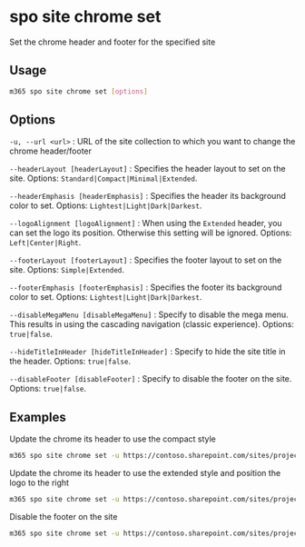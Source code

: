 # spo site chrome set

Set the chrome header and footer for the specified site

## Usage

```sh
m365 spo site chrome set [options]
```

## Options

`-u, --url <url>`
: URL of the site collection to which you want to change the chrome header/footer

`--headerLayout [headerLayout]`
: Specifies the header layout to set on the site. Options: `Standard|Compact|Minimal|Extended`.

`--headerEmphasis [headerEmphasis]`
: Specifies the header its background color to set. Options: `Lightest|Light|Dark|Darkest`.

`--logoAlignment [logoAlignment]`
: When using the `Extended` header, you can set the logo its position. Otherwise this setting will be ignored. Options: `Left|Center|Right`.

`--footerLayout [footerLayout]`
: Specifies the footer layout to set on the site. Options: `Simple|Extended`.

`--footerEmphasis [footerEmphasis]`
: Specifies the footer its background color to set. Options: `Lightest|Light|Dark|Darkest`.

`--disableMegaMenu [disableMegaMenu]`
: Specify to disable the mega menu. This results in using the cascading navigation (classic experience). Options: `true|false`.

`--hideTitleInHeader [hideTitleInHeader]`
: Specify to hide the site title in the header. Options: `true|false`.

`--disableFooter [disableFooter]`
: Specify to disable the footer on the site. Options: `true|false`.

## Examples

Update the chrome its header to use the compact style

```sh
m365 spo site chrome set -u https://contoso.sharepoint.com/sites/project-x --headerLayout Compact
```

Update the chrome its header to use the extended style and position the logo to the right

```sh
m365 spo site chrome set -u https://contoso.sharepoint.com/sites/project-x  --headerLayout Extended --logoAlignment Right
```

Disable the footer on the site

```sh
m365 spo site chrome set -u https://contoso.sharepoint.com/sites/project-x --disableFooter true
```
